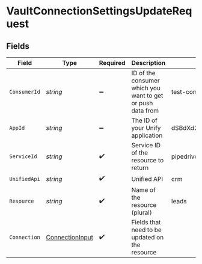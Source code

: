 # VaultConnectionSettingsUpdateRequest


## Fields

| Field                                                         | Type                                                          | Required                                                      | Description                                                   | Example                                                       |
| ------------------------------------------------------------- | ------------------------------------------------------------- | ------------------------------------------------------------- | ------------------------------------------------------------- | ------------------------------------------------------------- |
| `ConsumerId`                                                  | *string*                                                      | :heavy_minus_sign:                                            | ID of the consumer which you want to get or push data from    | test-consumer                                                 |
| `AppId`                                                       | *string*                                                      | :heavy_minus_sign:                                            | The ID of your Unify application                              | dSBdXd2H6Mqwfg0atXHXYcysLJE9qyn1VwBtXHX                       |
| `ServiceId`                                                   | *string*                                                      | :heavy_check_mark:                                            | Service ID of the resource to return                          | pipedrive                                                     |
| `UnifiedApi`                                                  | *string*                                                      | :heavy_check_mark:                                            | Unified API                                                   | crm                                                           |
| `Resource`                                                    | *string*                                                      | :heavy_check_mark:                                            | Name of the resource (plural)                                 | leads                                                         |
| `Connection`                                                  | [ConnectionInput](../../Models/Components/ConnectionInput.md) | :heavy_check_mark:                                            | Fields that need to be updated on the resource                |                                                               |